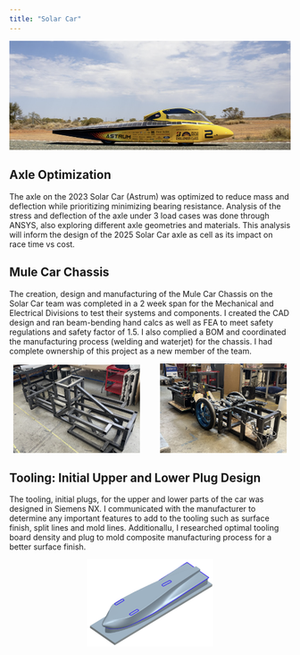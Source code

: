 ```yaml
---
title: "Solar Car"
---
```


<p align="center">
  <img alt="Solar Car" src="https://github.com/erinmyoo/erinmyoo.github.io/blob/master/portfolio-images/Solar%20Car.png">
</p>

## Axle Optimization
The axle on the 2023 Solar Car (Astrum) was optimized to reduce mass and deflection while prioritizing minimizing bearing resistance. Analysis of the stress and deflection of the axle under 3 load cases was done through ANSYS, also exploring different axle geometries and materials. This analysis will inform the design of the 2025 Solar Car axle as cell as its impact on race time vs cost.

## Mule Car Chassis
The creation, design and manufacturing of the Mule Car Chassis on the Solar Car team was completed in a 2 week span for the Mechanical and Electrical Divisions to test their systems and components. I created the CAD design and ran beam-bending hand calcs as well as FEA to meet safety regulations and safety factor of 1.5. I also complied a BOM and coordinated the manufacturing process (welding and waterjet) for the chassis. I had complete ownership of this project as a new member of the team.
<p align="center">
  <img alt="Mule Car Chassis Steel Frame" src="https://github.com/erinmyoo/erinmyoo.github.io/blob/master/portfolio-images/Mule%20Car%20Chassis%20Steel%20Frame.png" width="45%">
&nbsp; &nbsp; &nbsp; &nbsp;
  <img alt="Assembled Mule Car" src="https://github.com/erinmyoo/erinmyoo.github.io/blob/master/portfolio-images/Assembled%20Mule%20Car.png" width="45%">
</p>

## Tooling: Initial Upper and Lower Plug Design 
The tooling, initial plugs, for the upper and lower parts of the car was designed in Siemens NX. I communicated with the manufacturer to determine any important features to add to the tooling such as surface finish, split lines and mold lines. Additionallu, I researched optimal tooling board density and plug to mold composite manufacturing process for a better surface finish.
<p align="center">
  <img alt="Initial Lower Plug Isometric View" src="https://github.com/erinmyoo/erinmyoo.github.io/blob/master/portfolio-images/Initial%20Lower%20Plug%20Isometric%20View.png" width="45%">
</p>

